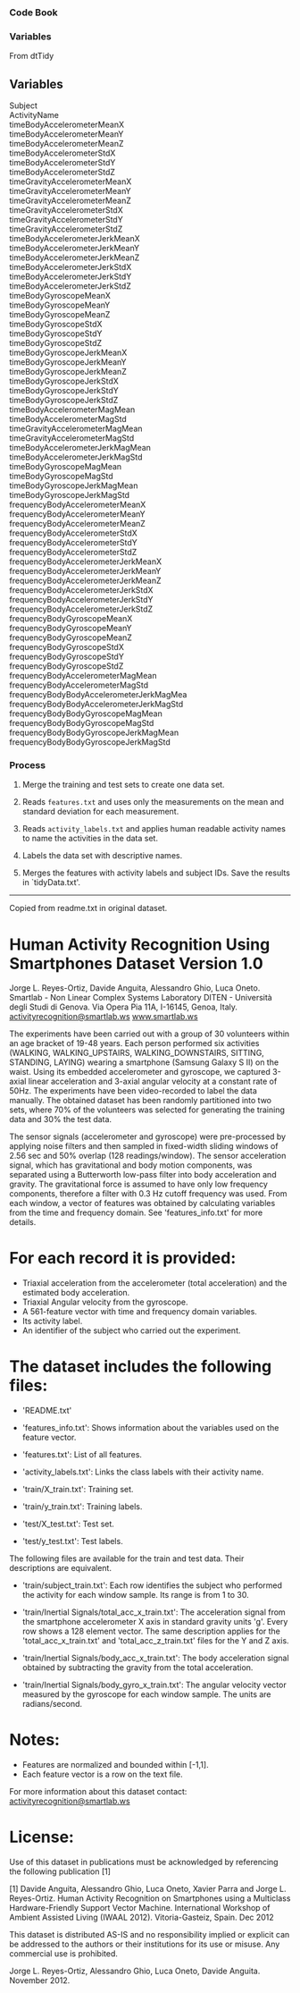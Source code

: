 ### Code Book


### Variables


From dtTidy
 

Variables                   
---------------------------
Subject                                 
ActivityName                            
timeBodyAccelerometerMeanX              
timeBodyAccelerometerMeanY              
timeBodyAccelerometerMeanZ              
timeBodyAccelerometerStdX               
timeBodyAccelerometerStdY               
timeBodyAccelerometerStdZ               
timeGravityAccelerometerMeanX           
timeGravityAccelerometerMeanY           
timeGravityAccelerometerMeanZ           
timeGravityAccelerometerStdX            
timeGravityAccelerometerStdY            
timeGravityAccelerometerStdZ            
timeBodyAccelerometerJerkMeanX          
timeBodyAccelerometerJerkMeanY          
timeBodyAccelerometerJerkMeanZ          
timeBodyAccelerometerJerkStdX           
timeBodyAccelerometerJerkStdY           
timeBodyAccelerometerJerkStdZ           
timeBodyGyroscopeMeanX                  
timeBodyGyroscopeMeanY                  
timeBodyGyroscopeMeanZ                  
timeBodyGyroscopeStdX                   
timeBodyGyroscopeStdY                   
timeBodyGyroscopeStdZ                   
timeBodyGyroscopeJerkMeanX              
timeBodyGyroscopeJerkMeanY              
timeBodyGyroscopeJerkMeanZ              
timeBodyGyroscopeJerkStdX               
timeBodyGyroscopeJerkStdY               
timeBodyGyroscopeJerkStdZ               
timeBodyAccelerometerMagMean            
timeBodyAccelerometerMagStd             
timeGravityAccelerometerMagMean         
timeGravityAccelerometerMagStd          
timeBodyAccelerometerJerkMagMean        
timeBodyAccelerometerJerkMagStd         
timeBodyGyroscopeMagMean                
timeBodyGyroscopeMagStd                 
timeBodyGyroscopeJerkMagMean            
timeBodyGyroscopeJerkMagStd             
frequencyBodyAccelerometerMeanX         
frequencyBodyAccelerometerMeanY         
frequencyBodyAccelerometerMeanZ         
frequencyBodyAccelerometerStdX          
frequencyBodyAccelerometerStdY          
frequencyBodyAccelerometerStdZ          
frequencyBodyAccelerometerJerkMeanX     
frequencyBodyAccelerometerJerkMeanY     
frequencyBodyAccelerometerJerkMeanZ     
frequencyBodyAccelerometerJerkStdX      
frequencyBodyAccelerometerJerkStdY      
frequencyBodyAccelerometerJerkStdZ      
frequencyBodyGyroscopeMeanX             
frequencyBodyGyroscopeMeanY             
frequencyBodyGyroscopeMeanZ             
frequencyBodyGyroscopeStdX              
frequencyBodyGyroscopeStdY              
frequencyBodyGyroscopeStdZ              
frequencyBodyAccelerometerMagMean       
frequencyBodyAccelerometerMagStd        
frequencyBodyBodyAccelerometerJerkMagMea
frequencyBodyBodyAccelerometerJerkMagStd
frequencyBodyBodyGyroscopeMagMean       
frequencyBodyBodyGyroscopeMagStd        
frequencyBodyBodyGyroscopeJerkMagMean   
frequencyBodyBodyGyroscopeJerkMagStd    

### Process

1. Merge the training and test sets to create one data set.

2. Reads `features.txt` and uses only the measurements on the mean and standard
   deviation for each measurement. 

3. Reads `activity_labels.txt` and applies human readable activity names to
   name the activities in the data set.

4. Labels the data set with descriptive names. 

5. Merges the features with activity labels and subject IDs. Save the results 
   in `tidyData.txt'.

__________________________________________________________________________
Copied from readme.txt in original dataset.

 
Human Activity Recognition Using Smartphones Dataset
Version 1.0
==================================================================
Jorge L. Reyes-Ortiz, Davide Anguita, Alessandro Ghio, Luca Oneto.
Smartlab - Non Linear Complex Systems Laboratory
DITEN - Università degli Studi di Genova.
Via Opera Pia 11A, I-16145, Genoa, Italy.
activityrecognition@smartlab.ws
www.smartlab.ws
 


The experiments have been carried out with a group of 30 volunteers within an age bracket of 19-48 years. Each person performed six activities (WALKING, WALKING_UPSTAIRS, WALKING_DOWNSTAIRS, SITTING, STANDING, LAYING) wearing a smartphone (Samsung Galaxy S II) on the waist. Using its embedded accelerometer and gyroscope, we captured 3-axial linear acceleration and 3-axial angular velocity at a constant rate of 50Hz. The experiments have been video-recorded to label the data manually. The obtained dataset has been randomly partitioned into two sets, where 70% of the volunteers was selected for generating the training data and 30% the test data. 

The sensor signals (accelerometer and gyroscope) were pre-processed by applying noise filters and then sampled in fixed-width sliding windows of 2.56 sec and 50% overlap (128 readings/window). The sensor acceleration signal, which has gravitational and body motion components, was separated using a Butterworth low-pass filter into body acceleration and gravity. The gravitational force is assumed to have only low frequency components, therefore a filter with 0.3 Hz cutoff frequency was used. From each window, a vector of features was obtained by calculating variables from the time and frequency domain. See 'features_info.txt' for more details. 

For each record it is provided:
======================================

- Triaxial acceleration from the accelerometer (total acceleration) and the estimated body acceleration.
- Triaxial Angular velocity from the gyroscope. 
- A 561-feature vector with time and frequency domain variables. 
- Its activity label. 
- An identifier of the subject who carried out the experiment.

The dataset includes the following files:
=========================================

- 'README.txt'

- 'features_info.txt': Shows information about the variables used on the feature vector.

- 'features.txt': List of all features.

- 'activity_labels.txt': Links the class labels with their activity name.

- 'train/X_train.txt': Training set.

- 'train/y_train.txt': Training labels.

- 'test/X_test.txt': Test set.

- 'test/y_test.txt': Test labels.

The following files are available for the train and test data. Their descriptions are equivalent. 

- 'train/subject_train.txt': Each row identifies the subject who performed the activity for each window sample. Its range is from 1 to 30. 

- 'train/Inertial Signals/total_acc_x_train.txt': The acceleration signal from the smartphone accelerometer X axis in standard gravity units 'g'. Every row shows a 128 element vector. The same description applies for the 'total_acc_x_train.txt' and 'total_acc_z_train.txt' files for the Y and Z axis. 

- 'train/Inertial Signals/body_acc_x_train.txt': The body acceleration signal obtained by subtracting the gravity from the total acceleration. 

- 'train/Inertial Signals/body_gyro_x_train.txt': The angular velocity vector measured by the gyroscope for each window sample. The units are radians/second. 

Notes: 
======
- Features are normalized and bounded within [-1,1].
- Each feature vector is a row on the text file.

For more information about this dataset contact: activityrecognition@smartlab.ws

License:
========
Use of this dataset in publications must be acknowledged by referencing the following publication [1] 

[1] Davide Anguita, Alessandro Ghio, Luca Oneto, Xavier Parra and Jorge L. Reyes-Ortiz. Human Activity Recognition on Smartphones using a Multiclass Hardware-Friendly Support Vector Machine. International Workshop of Ambient Assisted Living (IWAAL 2012). Vitoria-Gasteiz, Spain. Dec 2012

This dataset is distributed AS-IS and no responsibility implied or explicit can be addressed to the authors or their institutions for its use or misuse. Any commercial use is prohibited.

Jorge L. Reyes-Ortiz, Alessandro Ghio, Luca Oneto, Davide Anguita. November 2012.
